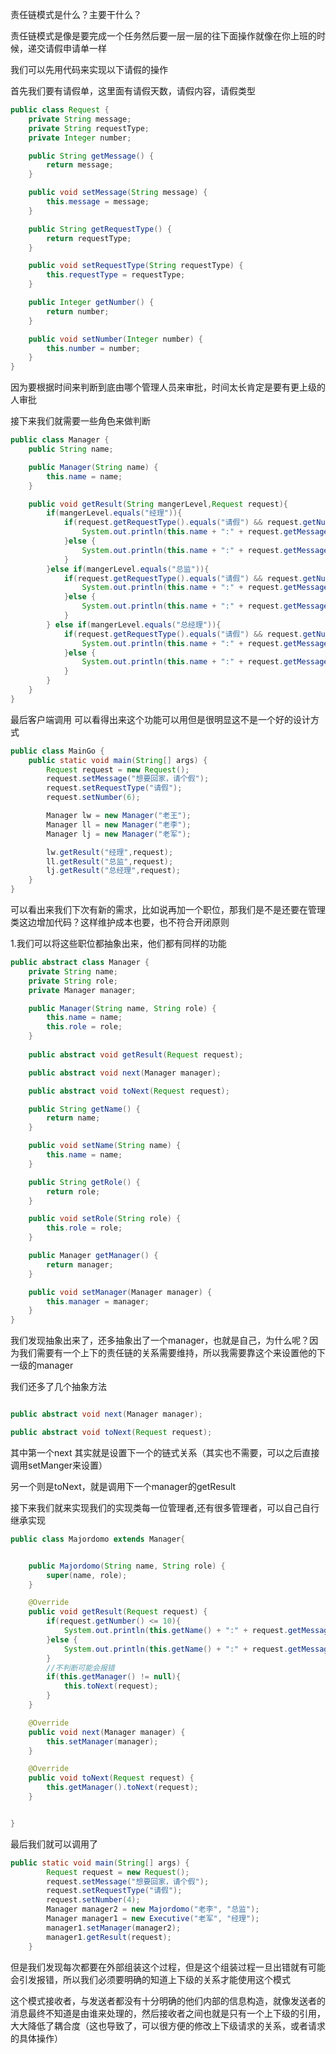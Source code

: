 责任链模式是什么？主要干什么？



责任链模式是像是要完成一个任务然后要一层一层的往下面操作就像在你上班的时候，递交请假申请单一样



我们可以先用代码来实现以下请假的操作

首先我们要有请假单，这里面有请假天数，请假内容，请假类型

```java
public class Request {
    private String message;
    private String requestType;
    private Integer number;

    public String getMessage() {
        return message;
    }

    public void setMessage(String message) {
        this.message = message;
    }

    public String getRequestType() {
        return requestType;
    }

    public void setRequestType(String requestType) {
        this.requestType = requestType;
    }

    public Integer getNumber() {
        return number;
    }

    public void setNumber(Integer number) {
        this.number = number;
    }
}

```



因为要根据时间来判断到底由哪个管理人员来审批，时间太长肯定是要有更上级的人审批

接下来我们就需要一些角色来做判断



```java
public class Manager {
    public String name;

    public Manager(String name) {
        this.name = name;
    }

    public void getResult(String mangerLevel,Request request){
        if(mangerLevel.equals("经理")){
            if(request.getRequestType().equals("请假") && request.getNumber() <= 2){
                System.out.println(this.name + ":" + request.getMessage() + "数量" + request.getNumber() + "天，被批准");
            }else {
                System.out.println(this.name + ":" + request.getMessage() + "数量" + request.getNumber() + "天，无法批准");
            }
        }else if(mangerLevel.equals("总监")){
            if(request.getRequestType().equals("请假") && request.getNumber() <= 5){
                System.out.println(this.name + ":" + request.getMessage() + "数量" + request.getNumber() + "天，被批准");
            }else {
                System.out.println(this.name + ":" + request.getMessage() + "数量" + request.getNumber() + "天，无法批准");
            }
        } else if(mangerLevel.equals("总经理")){
            if(request.getRequestType().equals("请假") && request.getNumber() <= 5){
                System.out.println(this.name + ":" + request.getMessage() + "数量" + request.getNumber() + "天，被批准");
            }else {
                System.out.println(this.name + ":" + request.getMessage() + "数量" + request.getNumber() + "天，无法批准");
            }
        }
    }
}

```

 最后客户端调用 可以看得出来这个功能可以用但是很明显这不是一个好的设计方式

```java
public class MainGo {
    public static void main(String[] args) {
        Request request = new Request();
        request.setMessage("想要回家，请个假");
        request.setRequestType("请假");
        request.setNumber(6);

        Manager lw = new Manager("老王");
        Manager ll = new Manager("老李");
        Manager lj = new Manager("老军");

        lw.getResult("经理",request);
        ll.getResult("总监",request);
        lj.getResult("总经理",request);
    }
}
```



可以看出来我们下次有新的需求，比如说再加一个职位，那我们是不是还要在管理类这边增加代码？这样维护成本也要，也不符合开闭原则

1.我们可以将这些职位都抽象出来，他们都有同样的功能

```java
public abstract class Manager {
    private String name;
    private String role;
    private Manager manager;

    public Manager(String name, String role) {
        this.name = name;
        this.role = role;
    }
  
    public abstract void getResult(Request request);

    public abstract void next(Manager manager);

    public abstract void toNext(Request request);

    public String getName() {
        return name;
    }

    public void setName(String name) {
        this.name = name;
    }

    public String getRole() {
        return role;
    }

    public void setRole(String role) {
        this.role = role;
    }

    public Manager getManager() {
        return manager;
    }

    public void setManager(Manager manager) {
        this.manager = manager;
    }
}
```

我们发现抽象出来了，还多抽象出了一个manager，也就是自己，为什么呢？因为我们需要有一个上下的责任链的关系需要维持，所以我需要靠这个来设置他的下一级的manager



我们还多了几个抽象方法

```java

public abstract void next(Manager manager);

public abstract void toNext(Request request);
```

 其中第一个next 其实就是设置下一个的链式关系（其实也不需要，可以之后直接调用setManger来设置）

另一个则是toNext，就是调用下一个manager的getResult

 



接下来我们就来实现我们的实现类每一位管理者,还有很多管理者，可以自己自行继承实现

```java
public class Majordomo extends Manager{


    public Majordomo(String name, String role) {
        super(name, role);
    }

    @Override
    public void getResult(Request request) {
        if(request.getNumber() <= 10){
            System.out.println(this.getName() + ":" + request.getMessage() + "数量" + request.getNumber() + "天，被批准");
        }else {
            System.out.println(this.getName() + ":" + request.getMessage() + "数量" + request.getNumber() + "天，无法被批准");
        }
        //不判断可能会报错
        if(this.getManager() != null){
            this.toNext(request);
        }
    }

    @Override
    public void next(Manager manager) {
        this.setManager(manager);
    }

    @Override
    public void toNext(Request request) {
        this.getManager().toNext(request);
    }


}
```

最后我们就可以调用了

```java
public static void main(String[] args) {
        Request request = new Request();
        request.setMessage("想要回家，请个假");
        request.setRequestType("请假");
        request.setNumber(4);
        Manager manager2 = new Majordomo("老李", "总监");
        Manager manager1 = new Executive("老军", "经理");
        manager1.setManager(manager2);
        manager1.getResult(request);
    }
```



但是我们发现每次都要在外部组装这个过程，但是这个组装过程一旦出错就有可能会引发报错，所以我们必须要明确的知道上下级的关系才能使用这个模式



这个模式接收者，与发送者都没有十分明确的他们内部的信息构造，就像发送者的消息最终不知道是由谁来处理的，然后接收者之间也就是只有一个上下级的引用，大大降低了耦合度（这也导致了，可以很方便的修改上下级请求的关系，或者请求的具体操作）



